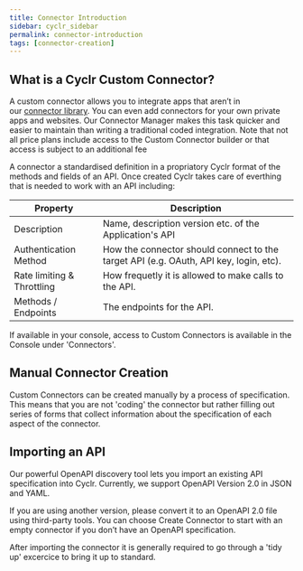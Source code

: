 ```yaml
---
title: Connector Introduction
sidebar: cyclr_sidebar
permalink: connector-introduction
tags: [connector-creation]
---
```


## What is a Cyclr Custom Connector?

A custom connector allows you to integrate apps that aren’t in our [connector library](http://cyclr.com/connectors/). You can even add connectors for your own private apps and websites. Our Connector Manager makes this task quicker and easier to maintain than writing a traditional coded integration.  Note that not all price plans include access to the Custom Connector builder or that access is subject to an additional fee

A connector a standardised definition in a propriatory Cyclr format of the methods and fields of an API. Once created Cyclr takes care of everthing that is needed to work with an API including:

| Property | Description | 
| --- | --- |
| Description | Name, description version etc. of the Application's API |
| Authentication Method | How the connector should connect to the target API (e.g. OAuth, API key, login, etc). |
| Rate limiting & Throttling | How frequetly it is allowed to make calls to the API. |
| Methods / Endpoints | The endpoints for the API. |

If available in your console, access to Custom Connectors is available in the Console under 'Connectors'.

## Manual Connector Creation

Custom Connectors can be created manually by a process of specification.  This means that you are not 'coding' the connector but rather filling out series of forms that collect information about the specification of each aspect of the connector.

## Importing an API

Our powerful OpenAPI discovery tool lets you import an existing API specification into Cyclr. Currently, we support OpenAPI Version 2.0 in JSON and YAML.

If you are using another version, please convert it to an OpenAPI 2.0 file using third-party tools.
You can choose Create Connector to start with an empty connector if you don’t have an OpenAPI specification.

After importing the connector it is generally required to go through a 'tidy up' excercice to bring it up to standard.
